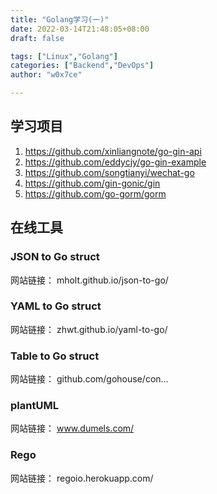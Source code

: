 ```yaml
---
title: "Golang学习(一)"
date: 2022-03-14T21:48:05+08:00
draft: false

tags: ["Linux","Golang"]
categories: ["Backend","DevOps"]
author: "w0x7ce"

---
```


## 学习项目

1. <https://github.com/xinliangnote/go-gin-api>
2. <https://github.com/eddycjy/go-gin-example>
3. <https://github.com/songtianyi/wechat-go>
4. <https://github.com/gin-gonic/gin>
5. <https://github.com/go-gorm/gorm>

## 在线工具

### JSON to Go struct

网站链接： mholt.github.io/json-to-go/

### YAML to Go struct

网站链接： zhwt.github.io/yaml-to-go/

### Table to Go struct

网站链接： github.com/gohouse/con…

### plantUML

网站链接： www.dumels.com/

### Rego

网站链接： regoio.herokuapp.com/